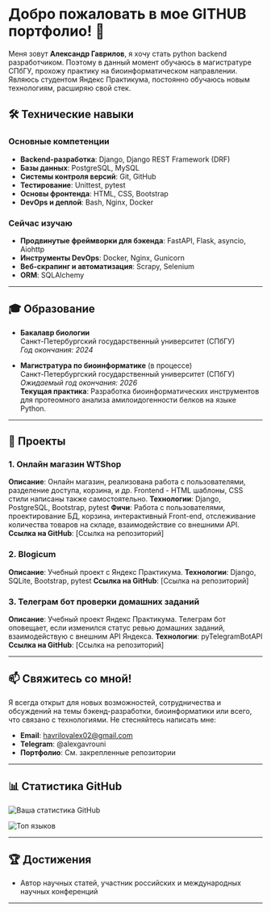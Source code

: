 # Добро пожаловать в мое GITHUB портфолио! 👋

Меня зовут **Александр Гаврилов**, я хочу стать python backend разработчиком. Поэтому в данный момент обучаюсь в магистратуре СПбГУ, прохожу практику на биоинформатическом направлении. Являюсь студентом Яндекс Практикума, постоянно обучаюсь новым технологиям, расширяю свой стек.

## 🛠️ **Технические навыки**

### **Основные компетенции**
- **Backend-разработка**: Django, Django REST Framework (DRF)
- **Базы данных**: PostgreSQL, MySQL
- **Системы контроля версий**: Git, GitHub
- **Тестирование**: Unittest, pytest
- **Основы фронтенда**: HTML, CSS, Bootstrap
- **DevOps и деплой**: Bash, Nginx, Docker

### **Сейчас изучаю**
- **Продвинутые фреймворки для бэкенда**: FastAPI, Flask, asyncio, Aiohttp
- **Инструменты DevOps**: Docker, Nginx, Gunicorn
- **Веб-скрапинг и автоматизация**: Scrapy, Selenium
- **ORM**: SQLAlchemy

---

## 🎓 **Образование**
- **Бакалавр биологии**  
  Санкт-Петербургский государственный университет (СПбГУ)  
  *Год окончания: 2024*

- **Магистратура по биоинформатике** (в процессе)  
  Санкт-Петербургский государственный университет (СПбГУ)  
  *Ожидаемый год окончания: 2026*  
  **Текущая практика**: Разработка биоинформатических инструментов для протеомного анализа амилоидогенности белков на языке Python.

---

## 🚀 **Проекты**

### 1. **Онлайн магазин WTShop**  
   **Описание**: Онлайн магазин, реализована работа с пользователями, разделение доступа, корзина, и др. Frontend - HTML шаблоны, CSS стили написаны также самостоятельно.
   **Технологии**: Django, PostgreSQL, Bootstrap, pytest
   **Фичи**: Работа с пользователями, проектирование БД, корзина, интерактивный Front-end, отслеживание количества товаров на складе, взаимодействие со внешними API.
   **Ссылка на GitHub**: [Ссылка на репозиторий]

### 2. **Blogicum**  
   **Описание**: Учебный проект с Яндекс Практикума. 
   **Технологии**: Django, SQLite, Bootstrap, pytest
   **Ссылка на GitHub**: [Ссылка на репозиторий]

### 3. **Телеграм бот проверки домашних заданий**  
   **Описание**: Учебный проект Яндекс Практикума. Телеграм бот оповещает, если изменился статус ревью домашних заданий, взаимодействую с внешним API Яндекса.
   **Технологии**: pyTelegramBotAPI 
   **Ссылка на GitHub**: [Ссылка на репозиторий]

---

## 📫 **Свяжитесь со мной!**
Я всегда открыт для новых возможностей, сотрудничества и обсуждений на темы бэкенд-разработки, биоинформатики или всего, что связано с технологиями. Не стесняйтесь написать мне:

- **Email**: havrilovalex02@gmail.com
- **Telegram**: @alexgavrouni
- **Портфолио**: См. закрепленные репозитории

---

## 📊 **Статистика GitHub**

![Ваша статистика GitHub](https://github-readme-stats.vercel.app/api?username=havrilovalex&show_icons=true&theme=radical)

![Топ языков](https://github-readme-stats.vercel.app/api/top-langs/?username=havrilovalex&layout=compact&theme=radical)

---

## 🏆 **Достижения**
- Автор научных статей, участник российских и международных научных конференций

---
